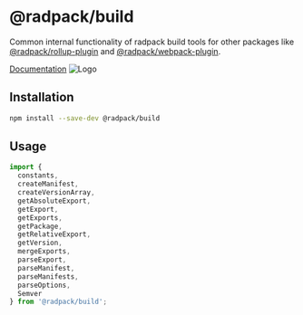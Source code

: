 # @radpack/build
Common internal functionality of radpack build tools for other packages like [@radpack/rollup-plugin] and [@radpack/webpack-plugin].

[Documentation](https://godaddy.github.io/radpack)
![Logo](../../docs/_site/static/radpack-logo.svg)


## Installation
```sh
npm install --save-dev @radpack/build
```


## Usage
```js
import {
  constants,
  createManifest,
  createVersionArray,
  getAbsoluteExport,
  getExport,
  getExports,
  getPackage,
  getRelativeExport,
  getVersion,
  mergeExports,
  parseExport,
  parseManifest,
  parseManifests,
  parseOptions,
  Semver
} from '@radpack/build';
```


[@radpack/rollup-plugin]: ../rollup-plugin
[@radpack/webpack-plugin]: ../webpack-plugin


